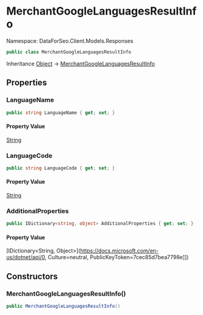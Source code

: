 # MerchantGoogleLanguagesResultInfo

Namespace: DataForSeo.Client.Models.Responses

```csharp
public class MerchantGoogleLanguagesResultInfo
```

Inheritance [Object](https://docs.microsoft.com/en-us/dotnet/api/Object) → [MerchantGoogleLanguagesResultInfo](./MerchantGoogleLanguagesResultInfo.md)

## Properties

### **LanguageName**

```csharp
public string LanguageName { get; set; }
```

#### Property Value

[String](https://docs.microsoft.com/en-us/dotnet/api/String)<br>

### **LanguageCode**

```csharp
public string LanguageCode { get; set; }
```

#### Property Value

[String](https://docs.microsoft.com/en-us/dotnet/api/String)<br>

### **AdditionalProperties**

```csharp
public IDictionary<string, object> AdditionalProperties { get; set; }
```

#### Property Value

[IDictionary&lt;String, Object&gt;](https://docs.microsoft.com/en-us/dotnet/api/0, Culture=neutral, PublicKeyToken=7cec85d7bea7798e]])<br>

## Constructors

### **MerchantGoogleLanguagesResultInfo()**

```csharp
public MerchantGoogleLanguagesResultInfo()
```
